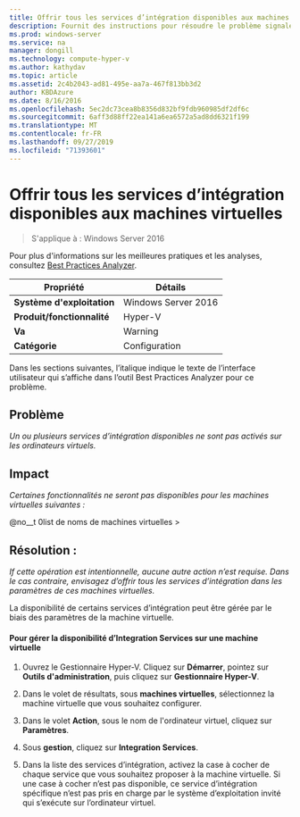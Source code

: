 ```yaml
---
title: Offrir tous les services d’intégration disponibles aux machines virtuelles
description: Fournit des instructions pour résoudre le problème signalé par cette règle de Best Practices Analyzer.
ms.prod: windows-server
ms.service: na
manager: dongill
ms.technology: compute-hyper-v
ms.author: kathydav
ms.topic: article
ms.assetid: 2c4b2043-ad81-495e-aa7a-467f813bb3d2
author: KBDAzure
ms.date: 8/16/2016
ms.openlocfilehash: 5ec2dc73cea8b8356d832bf9fdb960985df2df6c
ms.sourcegitcommit: 6aff3d88ff22ea141a6ea6572a5ad8dd6321f199
ms.translationtype: MT
ms.contentlocale: fr-FR
ms.lasthandoff: 09/27/2019
ms.locfileid: "71393601"
---
```

# <a name="offer-all-available-integration-services-to-virtual-machines"></a>Offrir tous les services d’intégration disponibles aux machines virtuelles

>S'applique à : Windows Server 2016

Pour plus d'informations sur les meilleures pratiques et les analyses, consultez [Best Practices Analyzer](https://go.microsoft.com/fwlink/?LinkId=122786).
  
|Propriété|Détails|  
|-|-|  
|**Système d'exploitation**|Windows Server 2016|  
|**Produit/fonctionnalité**|Hyper-V|  
|**Va**|Warning|  
|**Catégorie**|Configuration|  
  
Dans les sections suivantes, l’italique indique le texte de l’interface utilisateur qui s’affiche dans l’outil Best Practices Analyzer pour ce problème.  
  
## <a name="issue"></a>Problème  
  
*Un ou plusieurs services d’intégration disponibles ne sont pas activés sur les ordinateurs virtuels.*  
  
## <a name="impact"></a>Impact  
  
*Certaines fonctionnalités ne seront pas disponibles pour les machines virtuelles suivantes :*  
  
@no__t 0list de noms de machines virtuelles >  
  
## <a name="resolution"></a>Résolution :  
  
*If cette opération est intentionnelle, aucune autre action n’est requise. Dans le cas contraire, envisagez d’offrir tous les services d’intégration dans les paramètres de ces machines virtuelles.*  
  
La disponibilité de certains services d’intégration peut être gérée par le biais des paramètres de la machine virtuelle.   
  
#### <a name="to-manage-the-availability-of-integration-services-to-a-virtual-machine"></a>Pour gérer la disponibilité d’Integration Services sur une machine virtuelle  
  
1.  Ouvrez le Gestionnaire Hyper-V. Cliquez sur **Démarrer**, pointez sur **Outils d'administration**, puis cliquez sur **Gestionnaire Hyper-V**.  
  
2.  Dans le volet de résultats, sous **machines virtuelles**, sélectionnez la machine virtuelle que vous souhaitez configurer.  
  
3.  Dans le volet **Action**, sous le nom de l'ordinateur virtuel, cliquez sur **Paramètres**.  
  
4.  Sous **gestion**, cliquez sur **Integration Services**.  
  
5.  Dans la liste des services d’intégration, activez la case à cocher de chaque service que vous souhaitez proposer à la machine virtuelle. Si une case à cocher n’est pas disponible, ce service d’intégration spécifique n’est pas pris en charge par le système d’exploitation invité qui s’exécute sur l’ordinateur virtuel.  
  


